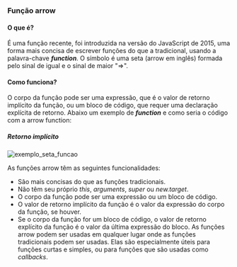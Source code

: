 ### Função arrow
#### O que é?
É uma função recente, foi introduzida na versão do JavaScript de 2015, uma forma mais concisa de escrever funções do que a tradicional, usando a palavra-chave <i><b>function</b></i>.
O símbolo é uma seta (arrow em inglês) formada pelo sinal de igual e o sinal de maior "=>".
#### Como funciona?
O corpo da função pode ser uma expressão, que é o valor de retorno implícito da função, ou um bloco de código, que requer uma declaração explícita de retorno.
Abaixo um exemplo de <i><b>function</b></i> e como seria o código com a arrow function:
##### Retorno implícito
![exemplo_seta_funcao](https://github.com/kassya-rosa/programacao_web2s23/assets/81445258/071c1a4a-3147-4a26-a0ee-c3fc2919a9a4)

As funções arrow têm as seguintes funcionalidades:
* São mais concisas do que as funções tradicionais.
* Não têm seu próprio <i>this</i>, <i>arguments</i>, <i>super</i> ou <i>new.target</i>.
* O corpo da função pode ser uma expressão ou um bloco de código.
* O valor de retorno implícito da função é o valor da expressão do corpo da função, se houver.
* Se o corpo da função for um bloco de código, o valor de retorno explícito da função é o valor da última expressão do bloco.
As funções arrow podem ser usadas em qualquer lugar onde as funções tradicionais podem ser usadas. Elas são especialmente úteis para funções curtas e simples, ou para funções que são usadas como <i>callbacks</i>.
